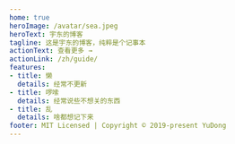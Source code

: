 ```yaml
---
home: true
heroImage: /avatar/sea.jpeg
heroText: 宇东的博客
tagline: 这是宇东的博客，纯粹是个记事本
actionText: 查看更多 →
actionLink: /zh/guide/
features:
- title: 懒
  details: 经常不更新
- title: 啰嗦
  details: 经常说些不想关的东西
- title: 乱
  details: 啥都想记下来
footer: MIT Licensed | Copyright © 2019-present YuDong
---
```


